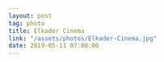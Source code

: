 ```yaml
---
layout: post
tag: photo
title: Elkader Cinema
link: "/assets/photos/Elkader-Cinema.jpg"
date: 2019-05-11 07:08:00
---
```

